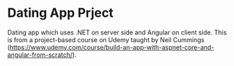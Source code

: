 # Dating App Prject
Dating app which uses .NET on server side and Angular on client side. 
This is from a project-based course on Udemy taught by Neil Cummings (https://www.udemy.com/course/build-an-app-with-aspnet-core-and-angular-from-scratch/).
